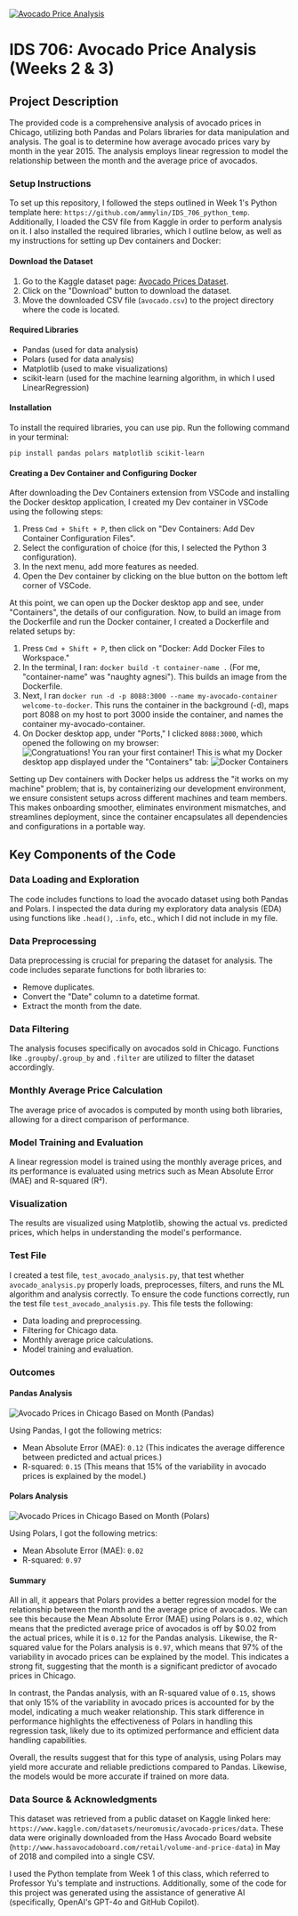 [![Avocado Price Analysis](https://github.com/ammylin/avocado-price-analysis/actions/workflows/main.yml/badge.svg)](https://github.com/ammylin/avocado-price-analysis/actions/workflows/main.yml)

# IDS 706: Avocado Price Analysis (Weeks 2 & 3)

## Project Description
The provided code is a comprehensive analysis of avocado prices in Chicago, utilizing both Pandas and Polars libraries for data manipulation and analysis. The goal is to determine how average avocado prices vary by month in the year 2015. The analysis employs linear regression to model the relationship between the month and the average price of avocados. 

### Setup Instructions 
To set up this repository, I followed the steps outlined in Week 1's Python template here: `https://github.com/ammylin/IDS_706_python_temp`. Additionally, I loaded the CSV file from Kaggle in order to perform analysis on it. I also installed the required libraries, which I outline below, as well as my instructions for setting up Dev containers and Docker: 

#### Download the Dataset
1. Go to the Kaggle dataset page: [Avocado Prices Dataset](https://www.kaggle.com/datasets/neuromusic/avocado-prices/data).
2. Click on the "Download" button to download the dataset.
3. Move the downloaded CSV file (`avocado.csv`) to the project directory where the code is located.

#### Required Libraries
- Pandas (used for data analysis)
- Polars (used for data analysis)
- Matplotlib (used to make visualizations)
- scikit-learn (used for the machine learning algorithm, in which I used LinearRegression)

#### Installation
To install the required libraries, you can use pip. Run the following command in your terminal:

```
pip install pandas polars matplotlib scikit-learn
```

#### Creating a Dev Container and Configuring Docker
After downloading the Dev Containers extension from VSCode and installing the Docker desktop application, I created my Dev container in VSCode using the following steps: 
1. Press `Cmd + Shift + P`, then click on "Dev Containers: Add Dev Container Configuration Files". 
2. Select the configuration of choice (for this, I selected the Python 3 configuration). 
3. In the next menu, add more features as needed. 
4. Open the Dev container by clicking on the blue button on the bottom left corner of VSCode. 

At this point, we can open up the Docker desktop app and see, under "Containers", the details of our configuration. Now, to build an image from the Dockerfile and run the Docker container, I created a Dockerfile and related setups by: 
1. Press `Cmd + Shift + P`, then click on "Docker: Add Docker Files to Workspace." 
2. In the terminal, I ran: `docker build -t container-name .` (For me, "container-name" was "naughty agnesi"). This builds an image from the Dockerfile. 
3. Next, I ran `docker run -d -p 8088:3000 --name my-avocado-container welcome-to-docker`. This runs the container in the background (-d), maps port 8088 on my host to port 3000 inside the container, and names the container my-avocado-container.
4. On Docker desktop app, under "Ports," I clicked `8088:3000`, which opened the following on my browser: 
![Congratuations! You ran your first container!](ran_docker.png)
This is what my Docker desktop app displayed under the "Containers" tab: 
![Docker Containers](docker_desktop.png)

Setting up Dev containers with Docker helps us address the "it works on my machine" problem; that is, by containerizing our development environment, we ensure consistent setups across different machines and team members. This makes onboarding smoother, eliminates environment mismatches, and streamlines deployment, since the container encapsulates all dependencies and configurations in a portable way.

## Key Components of the Code
### Data Loading and Exploration
The code includes functions to load the avocado dataset using both Pandas and Polars. I inspected the data during my exploratory data analysis (EDA) using functions like `.head()`, `.info`, etc., which I did not include in my file. 

### Data Preprocessing
Data preprocessing is crucial for preparing the dataset for analysis. The code includes separate functions for both libraries to:
- Remove duplicates.
- Convert the "Date" column to a datetime format.
- Extract the month from the date.

### Data Filtering
The analysis focuses specifically on avocados sold in Chicago. Functions like `.groupby`/`.group_by` and `.filter` are utilized to filter the dataset accordingly.

### Monthly Average Price Calculation
The average price of avocados is computed by month using both libraries, allowing for a direct comparison of performance.

### Model Training and Evaluation
A linear regression model is trained using the monthly average prices, and its performance is evaluated using metrics such as Mean Absolute Error (MAE) and R-squared (R²).

### Visualization
The results are visualized using Matplotlib, showing the actual vs. predicted prices, which helps in understanding the model's performance.

### Test File 
I created a test file, `test_avocado_analysis.py`, that test whether `avocado_analysis.py` properly loads, preprocesses, filters, and runs the ML algorithm and analysis correctly. 
To ensure the code functions correctly, run the test file `test_avocado_analysis.py`. This file tests the following:
- Data loading and preprocessing.
- Filtering for Chicago data.
- Monthly average price calculations.
- Model training and evaluation.

### Outcomes 
#### Pandas Analysis
![Avocado Prices in Chicago Based on Month (Pandas)](avg_prices_pandas.png)

Using Pandas, I got the following metrics:
- Mean Absolute Error (MAE): `0.12` (This indicates the average difference between predicted and actual prices.)
- R-squared: `0.15` (This means that 15% of the variability in avocado prices is explained by the model.)

#### Polars Analysis
![Avocado Prices in Chicago Based on Month (Polars)](avg_prices_polars.png)

Using Polars, I got the following metrics:
- Mean Absolute Error (MAE): `0.02`
- R-squared: `0.97`

#### Summary
All in all, it appears that Polars provides a better regression model for the relationship between the month and the average price of avocados. We can see this because the Mean Absolute Error (MAE) using Polars is `0.02`, which means that the predicted average price of avocados is off by $0.02 from the actual prices, while it is `0.12` for the Pandas analysis. Likewise, the R-squared value for the Polars analysis is `0.97`, which means that 97% of the variability in avocado prices can be explained by the model. This indicates a strong fit, suggesting that the month is a significant predictor of avocado prices in Chicago.

In contrast, the Pandas analysis, with an R-squared value of `0.15`, shows that only 15% of the variability in avocado prices is accounted for by the model, indicating a much weaker relationship. This stark difference in performance highlights the effectiveness of Polars in handling this regression task, likely due to its optimized performance and efficient data handling capabilities.

Overall, the results suggest that for this type of analysis, using Polars may yield more accurate and reliable predictions compared to Pandas. Likewise, the models would be more accurate if trained on more data. 

### Data Source & Acknowledgments 
This dataset was retrieved from a public dataset on Kaggle linked here: `https://www.kaggle.com/datasets/neuromusic/avocado-prices/data`. These data were originally downloaded from the Hass Avocado Board website (`http://www.hassavocadoboard.com/retail/volume-and-price-data`) in May of 2018 and compiled into a single CSV. 

I used the Python template from Week 1 of this class, which referred to Professor Yu's template and instructions. Additionally, some of the code for this project was generated using the assistance of generative AI (specifically, OpenAI's GPT-4o and GitHub Copilot). 